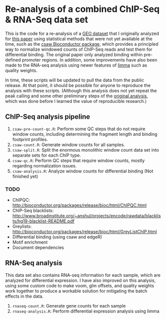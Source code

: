 # Re-analysis of a combined ChIP-Seq & RNA-Seq data set

This is the code for a re-analysis of a [GEO dataset][1] that I
originally analyzed for [this paper][2] using statistical methods that
were not yet available at the time, such as the
[csaw Bioconductor package][3], which provides a principled way to
normalize windowed counts of ChIP-Seq reads and test them for
differential binding. The original paper only analyzed binding within
pre-defined promoter regions. In addition, some improvements have also
been made to the RNA-seq analysis using newer features of [limma][4]
such as quality weights.

In time, these scripts will be updated to pull the data from the
public release. At that point, it should be possible for anyone to
reproduce the analysis with these scripts. (Although this analysis
does not yet repeat the peak calling and some other preliminary steps
of the [original analysis][5], which was done before I learned the
value of reproducible research.)

## ChIP-Seq analysis pipeline

1. `csaw-pre-count-qc.R`: Perform some QC steps that do not require
   window counts, including determining the fragment length and
   binding footprint profiles.
2. `csaw-count.R`: Generate window counts for all samples.
3. `csaw-split.R`: Split the enormous monolithic window count data set
   into separate sets for each ChIP type.
4. `csaw-qc.R`: Perform QC steps that require window counts, mostly
   regarding normalization issues.
5. `csaw-analysis.R`: Analyze window counts for differential binding
   (Not finished yet)

### TODO

* ChIPQC: http://bioconductor.org/packages/release/bioc/html/ChIPQC.html
* ChIP-Seq blacklists: http://www.broadinstitute.org/~anshul/projects/encode/rawdata/blacklists/hg19-blacklist-README.pdf
* Greylists: http://bioconductor.org/packages/release/bioc/html/GreyListChIP.html
* Differential binding (using csaw and edgeR)
* Motif enrichment
* Document dependencies

## RNA-Seq analysis

This data set also contains RNA-seq information for each sample, which
are analyzed for differential expression. I have also improved on this
analysis, using some custom code to make voom, glm offsets, and
quality weights work together to produce a workable solution for
mitigating the batch effects in the data.

1. `rnaseq-count.R`: Generate gene counts for each sample
2. `rnaseq-analysis.R`: Perform differential expression analysis using limma

[1]: http://www.ncbi.nlm.nih.gov/geo/query/acc.cgi?acc=GSE73214
[2]: http://www.ncbi.nlm.nih.gov/pubmed/27170561
[3]: https://bioconductor.org/packages/release/bioc/html/csaw.html
[4]: https://bioconductor.org/packages/release/bioc/html/limma.html
[5]: https://github.com/DarwinAwardWinner/cd4-histone-paper-code
